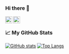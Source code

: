 ### Hi there 👋
<p>
<a href="https://twitter.com/ericbsd/">
  <img align="left" alt="Abhishek Naidu | Twitter" width="22px" src="https://raw.githubusercontent.com/peterthehan/peterthehan/master/assets/twitter.svg" />
</a>
<a href="https://www.linkedin.com/in/eric-turgeon/">
  <img align="left" alt="Abhishek's LinkedIN" width="22px" src="https://raw.githubusercontent.com/peterthehan/peterthehan/master/assets/linkedin.svg" />
</a>
</p>
<br />

### 📈 My GitHub Stats
[![GitHub stats](https://github-readme-stats.vercel.app/api?username=ericbsd&show_icons=true&theme=gotham)](#)
[![Top Langs](https://github-readme-stats.vercel.app/api/top-langs/?username=ericbsd&layout=compact&theme=gotham&hide=vimscript&langs_count=8)](#)

<!--
**ericbsd/ericbsd** is a ✨ _special_ ✨ repository because its `README.md` (this file) appears on your GitHub profile.

Here are some ideas to get you started:

- 🔭 I’m currently working on ...
- 🌱 I’m currently learning ...
- 👯 I’m looking to collaborate on ...
- 🤔 I’m looking for help with ...
- 💬 Ask me about ...
- 📫 How to reach me: ...
- 😄 Pronouns: ...
- ⚡ Fun fact: ...
-->
